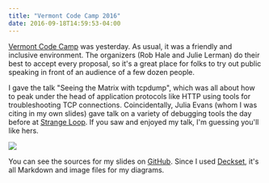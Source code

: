 ```yaml
---
title: "Vermont Code Camp 2016"
date: 2016-09-18T14:59:53-04:00
---
```


[Vermont Code Camp][1] was yesterday. As usual, it was a friendly and inclusive environment. The organizers (Rob Hale and Julie Lerman) do their best to accept every proposal, so it's a great place for folks to try out public speaking in front of an audience of a few dozen people.

I gave the talk "Seeing the Matrix with tcpdump", which was all about how to peak under the head of application protocols like HTTP using tools for troubleshooting TCP connections. Coincidentally, Julia Evans (whom I was citing in my own slides) gave talk on a variety of debugging tools the day before at [Strange Loop][4]. If you saw and enjoyed my talk, I'm guessing you'll like hers.

![](/content/images/2016/09/vtcodecamp2016.png)

You can see the sources for my slides on [GitHub][2]. Since I used [Deckset][3], it's all Markdown and image files for my diagrams.

[1]: http://vtcodecamp.org
[2]: https://github.com/dehowell/tcpdump-vtcodecamp2016
[3]: http://www.decksetapp.com
[4]: http://jvns.ca/blog/2016/09/17/strange-loop-talk/
